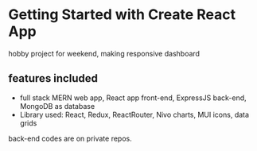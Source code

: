 # Getting Started with Create React App

hobby project for weekend, making responsive dashboard

## features included

- full stack MERN web app, React app front-end, ExpressJS back-end, MongoDB as database
- Library used: React, Redux, ReactRouter, Nivo charts, MUI icons, data grids

back-end codes are on private repos.
